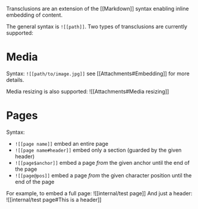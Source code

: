 Transclusions are an extension of the [[Markdown]] syntax enabling inline embedding of content.

The general syntax is `![[path]]`. Two types of transclusions are currently supported:

# Media
Syntax: `![[path/to/image.jpg]]` see [[Attachments#Embedding]] for more details.

Media resizing is also supported:
![[Attachments#Media resizing]]
# Pages
Syntax:
* `![[page name]]` embed an entire page
* `![[page name#header]]` embed only a section (guarded by the given header)
* `![[page$anchor]]` embed a page _from_ the given anchor until the end of the page
* `![[page@pos]]` embed a page _from_ the given character position until the end of the page

For example, to embed a full page:
![[internal/test page]]
And just a header:
![[internal/test page#This is a header]]